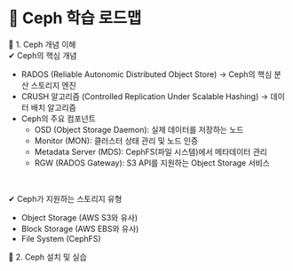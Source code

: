 # 🚀 Ceph 학습 로드맵

🔹 1. Ceph 개념 이해<br/>
✔ Ceph의 핵심 개념
 - RADOS (Reliable Autonomic Distributed Object Store) → Ceph의 핵심 분산 스토리지 엔진
 - CRUSH 알고리즘 (Controlled Replication Under Scalable Hashing) → 데이터 배치 알고리즘
 - Ceph의 주요 컴포넌트
   - OSD (Object Storage Daemon): 실제 데이터를 저장하는 노드
   - Monitor (MON): 클러스터 상태 관리 및 노드 인증
   - Metadata Server (MDS): CephFS(파일 시스템)에서 메타데이터 관리
   - RGW (RADOS Gateway): S3 API를 지원하는 Object Storage 서비스

<br/>

✔ Ceph가 지원하는 스토리지 유형
- Object Storage (AWS S3와 유사)
- Block Storage (AWS EBS와 유사)
- File System (CephFS)

🔹 2. Ceph 설치 및 실습<br/>
